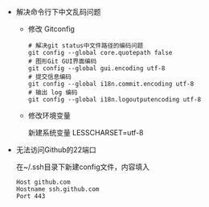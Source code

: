 - 解决命令行下中文乱码问题

  - 修改 Gitconfig

    ```shell
    # 解决git status中文件路径的编码问题
    git config --global core.quotepath false
    # 图形Git GUI界面编码
    git config --global gui.encoding utf-8
    # 提交信息编码
    git config --global i18n.commit.encoding utf-8
    # 输出 log 编码
    git config --global i18n.logoutputencoding utf-8
    ```

  - 修改环境变量

    新建系统变量 LESSCHARSET=utf-8

- 无法访问Github的22端口

  在~/.ssh目录下新建config文件，内容填入

  ```config
  Host github.com
  Hostname ssh.github.com
  Port 443
  ```

  